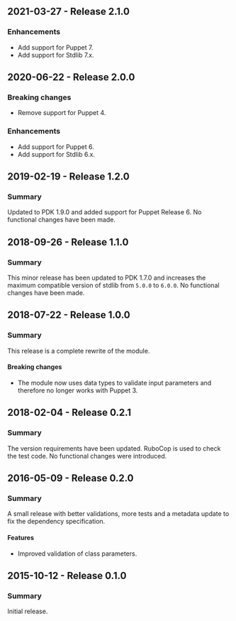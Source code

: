 ## 2021-03-27 - Release 2.1.0

### Enhancements

- Add support for Puppet 7.
- Add support for Stdlib 7.x.

## 2020-06-22 - Release 2.0.0

### Breaking changes

- Remove support for Puppet 4.

### Enhancements

- Add support for Puppet 6.
- Add support for Stdlib 6.x.

## 2019-02-19 - Release 1.2.0

### Summary

Updated to PDK 1.9.0 and added support for Puppet Release 6. No functional changes have been made.

## 2018-09-26 - Release 1.1.0

### Summary

This minor release has been updated to PDK 1.7.0 and increases the maximum compatible version of stdlib from `5.0.0` to `6.0.0`. No functional changes have been made.

## 2018-07-22 - Release 1.0.0

### Summary

This release is a complete rewrite of the module.

#### Breaking changes

- The module now uses data types to validate input parameters and therefore no longer works with Puppet 3.

## 2018-02-04 - Release 0.2.1

### Summary

The version requirements have been updated. RuboCop is used to check the test code. No functional changes were introduced.

## 2016-05-09 - Release 0.2.0

### Summary

A small release with better validations, more tests and a metadata update to fix the dependency specification.

#### Features

- Improved validation of class parameters.

## 2015-10-12 - Release 0.1.0

### Summary

Initial release.
